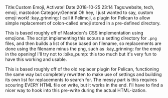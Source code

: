 Title:Custom Emoji, Activate!
Date:2018-10-25 23:14
Tags:website, tech, emoji, mastodon
Category:General
Oh hey, I just wanted to say, custom emoji work! :kay_grinning: I call it Pelimoji, a plugin for Pelican to allow simple replacement of colon-called emoji stored in a pre-defined directory.

This is based roughly off of Mastodon's CSS implementation using emojione. The script implementing this scours a setting directory for `.png` files, and then builds a list of those based on filename, so replacements are done using the filename minus the png, such as &#58;kay_grinning&#58; for the emoji in the opening! I'll try not to :bike_pump: this too much but it's very fun to have this working and usable.

This is based roughly off of the old replacer plugin for Pelican, functioning the same way but completely rewritten to make use of settings and building its own list for replacements to search for. The messy part is this requires scouring EVERY HTML file on write, but it works in the end. I'll have to find a nicer way to hook into this pre-write during the actual HTML-ization.